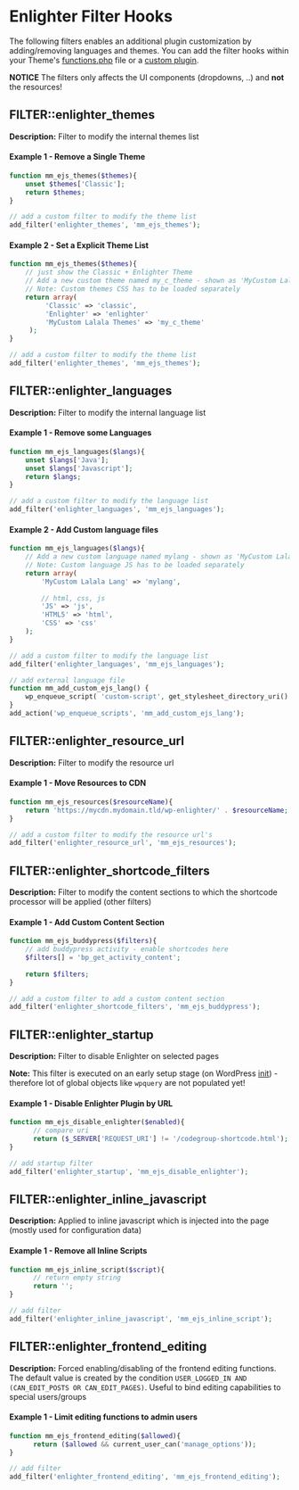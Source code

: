 Enlighter Filter Hooks
===============================================

The following filters enables an additional plugin customization by adding/removing languages and themes.
You can add the filter hooks within your Theme's [functions.php](https://codex.wordpress.org/Functions_File_Explained) file or a [custom plugin](https://codex.wordpress.org/Writing_a_Plugin).

**NOTICE** The filters only affects the UI components (dropdowns, ..) and **not** the resources!


FILTER::enlighter_themes
-----------------------------------------------

**Description:** Filter to modify the internal themes list

#### Example 1 - Remove a Single Theme ####

```php
function mm_ejs_themes($themes){
    unset $themes['Classic'];
    return $themes;
}

// add a custom filter to modify the theme list
add_filter('enlighter_themes', 'mm_ejs_themes');
```

#### Example 2 - Set a Explicit Theme List ####

```php
function mm_ejs_themes($themes){
    // just show the Classic + Enlighter Theme 
    // Add a new custom theme named my_c_theme - shown as 'MyCustom Lalala Themes' in select boxes
    // Note: Custom themes CSS has to be loaded separately
    return array(
         'Classic' => 'classic',
         'Enlighter' => 'enlighter'
         'MyCustom Lalala Themes' => 'my_c_theme'
     );
}

// add a custom filter to modify the theme list
add_filter('enlighter_themes', 'mm_ejs_themes');
```

FILTER::enlighter_languages
-----------------------------------------------

**Description:** Filter to modify the internal language list

#### Example 1 - Remove some Languages ####

```php
function mm_ejs_languages($langs){
    unset $langs['Java'];
    unset $langs['Javascript'];
    return $langs;
}

// add a custom filter to modify the language list
add_filter('enlighter_languages', 'mm_ejs_languages');
```

#### Example 2 - Add Custom language files ####

```php
function mm_ejs_languages($langs){
    // Add a new custom language named mylang - shown as 'MyCustom Lalala Lang' in select boxes
    // Note: Custom language JS has to be loaded separately
    return array(
        'MyCustom Lalala Lang' => 'mylang',
        
        // html, css, js
        'JS' => 'js',
        'HTML5' => 'html',
        'CSS' => 'css'
    );
}

// add a custom filter to modify the language list
add_filter('enlighter_languages', 'mm_ejs_languages');

// add external language file
function mm_add_custom_ejs_lang() {
    wp_enqueue_script( 'custom-script', get_stylesheet_directory_uri() . '/js/custom_ejs_language.js');
}
add_action('wp_enqueue_scripts', 'mm_add_custom_ejs_lang');
```


FILTER::enlighter_resource_url
-----------------------------------------------

**Description:** Filter to modify the resource url

#### Example 1 - Move Resources to CDN ####

```php
function mm_ejs_resources($resourceName){
    return 'https://mycdn.mydomain.tld/wp-enlighter/' . $resourceName;
}

// add a custom filter to modify the resource url's
add_filter('enlighter_resource_url', 'mm_ejs_resources');
```


FILTER::enlighter_shortcode_filters
-----------------------------------------------

**Description:** Filter to modify the content sections to which the shortcode processor will be applied (other filters)

#### Example 1 - Add Custom Content Section ####

```php
function mm_ejs_buddypress($filters){
    // add buddypress activity - enable shortcodes here
    $filters[] = 'bp_get_activity_content';
    
    return $filters;
}

// add a custom filter to add a custom content section
add_filter('enlighter_shortcode_filters', 'mm_ejs_buddypress');
```

FILTER::enlighter_startup
-----------------------------------------------

**Description:** Filter to disable Enlighter on selected pages

**Note:** This filter is executed on an early setup stage (on WordPress [init](https://codex.wordpress.org/Plugin_API/Action_Reference/init)) - therefore lot of global objects like `wpquery` are not populated yet!

#### Example 1 - Disable Enlighter Plugin by URL ####

```php
function mm_ejs_disable_enlighter($enabled){
      // compare uri
      return ($_SERVER['REQUEST_URI'] != '/codegroup-shortcode.html');
}

// add startup filter
add_filter('enlighter_startup', 'mm_ejs_disable_enlighter');
```


FILTER::enlighter_inline_javascript
-----------------------------------------------

**Description:** Applied to inline javascript which is injected into the page (mostly used for configuration data)

#### Example 1 - Remove all Inline Scripts ####

```php
function mm_ejs_inline_script($script){
      // return empty string
      return '';
}

// add filter
add_filter('enlighter_inline_javascript', 'mm_ejs_inline_script');
```


FILTER::enlighter_frontend_editing
-----------------------------------------------

**Description:** Forced enabling/disabling of the frontend editing functions. The default value is created by the condition `USER_LOGGED_IN AND (CAN_EDIT_POSTS OR CAN_EDIT_PAGES)`. Useful to bind editing capabilities to special users/groups 

#### Example 1 - Limit editing functions to admin users ####

```php
function mm_ejs_frontend_editing($allowed){
      return ($allowed && current_user_can('manage_options'));
}

// add filter
add_filter('enlighter_frontend_editing', 'mm_ejs_frontend_editing');
```



